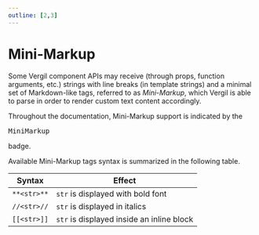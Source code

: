 ```yaml
---
outline: [2,3]
---
```


# Mini-Markup

Some Vergil component APIs may receive (through props, function arguments, etc.) strings with line breaks (in template strings) and a minimal set of Markdown-like tags, referred to as *Mini-Markup*, which Vergil is able to parse in order to render custom text content accordingly.

Throughout the documentation, Mini-Markup support is indicated by the <Badge><pre>MiniMarkup</pre></Badge> badge.

Available Mini-Markup tags syntax is summarized in the following table.

| Syntax      | Effect |
| ----------- | ------ |
| `**<str>**` | `str` is displayed with bold font |
| `//<str>//` | `str` is displayed in italics |
| `[[<str>]]` | `str` is displayed inside an inline block |